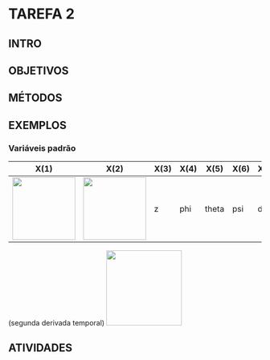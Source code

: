 TAREFA 2
========

## INTRO

## OBJETIVOS

## MÉTODOS

## EXEMPLOS
### Variáveis padrão 

| X(1) | X(2) | X(3) | X(4) | X(5)  | X(6) | X(7) | X(8) | X(9) | X(10) | X(11)  | X(12) |
|------|------|------|------|-------|------|------|------|------|-------|--------|-------|
|<img src="https://latex.codecogs.com/svg.latex?x " width="125" >| <img src="https://latex.codecogs.com/svg.latex?y " width="125" >    | z    | phi  | theta | psi  | dx   | dy   | dz   | dphi  | dtheta | dpsi  |


(segunda derivada temporal) <img src="https://latex.codecogs.com/svg.latex?\dot{\tilde{\phi}}=\dot{\phi}_d-\dot{\phi}=" width="150" > 

## ATIVIDADES

<!-- <img src="https://latex.codecogs.com/svg.latex?\dot{\tilde{\phi}}=\dot{\phi}_d-\dot{\phi}=" width="150" >  (segunda derivada temporal) -->
